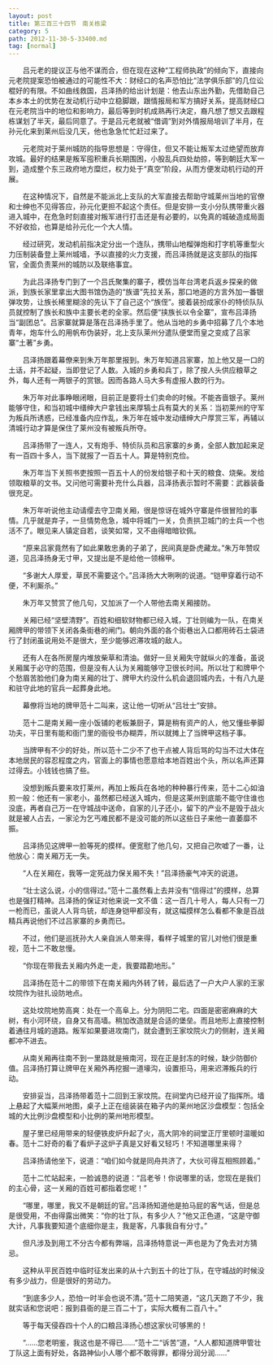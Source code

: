 ```yaml
---
layout: post
title: 第三百三十四节　南关栋梁
category: 5
path: 2012-11-30-5-33400.md
tag: [normal]
---
```


　　吕元老的提议正与他不谋而合，但在现在这种“工程师执政”的倾向下，直接向元老院提案恐怕被通过的可能性不大：财经口的名声恐怕比“法学俱乐部”的几位讼棍好的有限。不如曲线救国，吕泽扬的给出计划是：他去山东出外勤，先借助自己本乡本土的优势在发动机行动中立稳脚跟，跟情报局和军方搞好关系，提高财经口在元老院当中的地位和影响力，最后等到时机成熟再行决定，裔凡想了想又去跟程栋谋划了半天，最后同意了。于是吕元老就被“借调”到对外情报局培训了半月，在孙元化来到莱州后没几天，他也急急忙忙赶过来了。

　　元老院对于莱州城防的指导思想是：守得住，但又不能让叛军太过绝望而放弃攻城。最好的结果是叛军囤积重兵长期围困，小股乱兵四处劫掠，等到朝廷大军一到，造成整个东三政府地方糜烂，权力处于“真空”阶段，从而方便发动机行动的开展。

　　在这种情况下，自然是不能派北上支队的大军直接去帮助守城莱州当地的官僚和士绅也不见得答应，孙元化更担不起这个责任。但是安排一支小分队携带重火器进入城中，在危急时刻直接对叛军进行打击还是有必要的，以免真的城破造成局面不好收拾，也算是给孙元化一个大人情。

　　经过研究，发动机前指决定分出一个连队，携带山地榴弹炮和打字机等重型火力压制装备登上莱州城墙，予以直接的火力支援，而吕泽扬就是这支部队的指挥官，全面负责莱州的城防以及联络事宜。

　　为此吕泽扬专门到了一个吕氏聚集的寨子，模仿当年台湾老兵返乡探亲的做派，到族长家里拿出大图书馆伪造的“族谱”先拉关系，那口地道的方言外加一番银弹攻势，让族长稀里糊涂的先认下了自己这个“族侄”。接着装扮成家仆的特侦队队员就控制了族长和族中主要长老的全家。然后便“挟族长以令全寨”，宣布吕泽扬当“副团总”。吕家寨就算是落在吕泽扬手里了。他从当地的乡勇中招募了几个本地青年，炮车什么的用帆布伪装好，北上支队莱州分遣队便堂而皇之变成了吕家寨“土著”乡勇。

　　吕泽扬跟着幕僚来到朱万年那里报到。朱万年知道吕家寨，加上他又是一口的土话，并不起疑，当即登记了人数。入城的乡勇和兵丁，除了按人头供应粮草之外，每人还有一两银子的赏银。因而各路人马大多有虚报人数的行为。

　　朱万年对此事睁眼闭眼，目前正是要将士们卖命的时候。不能吝啬银子。莱州能够守住，和当初城中缙绅大户拿钱出来厚犒士兵有莫大的关系：当初莱州的守军为叛兵所诱惑，已经准备内应作乱，朱万年在城中发动缙绅大户厚赏三军，再辅以清城行动才算是保住了莱州没有被叛兵所夺。

　　吕泽扬带了一连人，又有炮手、特侦队员和吕家寨的乡勇，全部人数加起来足有一百四十多人，当下就报了一百五十人。算是特别克俭。

　　朱万年当下关照书吏按照一百五十人的份发给银子和十天的粮食、烧柴。发给领取粮草的文书。又问他可需要补充什么兵器，吕泽扬表示暂时不需要：武器装备很充足。

　　朱万年听说他主动请缨去守卫南关厢，很是惊讶在城外守寨是件很冒险的事情。几乎就是弃子，一旦情势危急，城中将城门一关，负责拱卫城门的士兵一个也活不了。眼见来人镇定自若，谈笑如常，又不由得暗暗钦佩。

　　“原来吕家竟然有了如此果敢忠勇的子弟了，民间真是卧虎藏龙。”朱万年赞叹道，见吕泽扬身无寸甲，又提出是不是给他一领棉甲。

　　“多谢大人厚爱，草民不需要这个。”吕泽扬大大咧咧的说道。“铠甲穿着行动不便，不利厮杀。”

　　朱万年又赞赏了他几句，又加派了一个人带他去南关厢接防。

　　关厢已经“坚壁清野”。百姓和细软财物都已经入城，丁壮则编为一队，在南关厢牌甲的带领下关闭各条街巷的闸门。朝向外面的各个街巷出入口都用砖石土袋进行了封闭虽说用处不是很大，至少能够迟滞攻城的敌人。

　　还有人在各所房屋内堆放柴草和清油。做好一旦关厢失守就纵火的准备，虽说关厢属于必守的范围，但是没有人认为关厢能够守卫很长时间。所以壮丁和牌甲个个愁眉苦脸他们身为南关厢的壮丁、牌甲大约没什么机会退回城内去，十有八九是和驻守此地的官兵一起葬身此地。

　　幕僚将当地的牌甲范十二叫来，这让他一切听从“吕壮士”安排。

　　范十二是南关厢一座小饭铺的老板兼厨子，算是稍有资产的人，他又懂些拳脚功夫，平日里有能和衙门里的衙役书办糊弄，所以就摊上了当牌甲这档子事。

　　当牌甲有不少的好处，所以范十二少不了也干点被人背后骂的勾当不过大体在本地居民的容忍程度之内，官面上的事情也愿意给本地百姓出个头，所以名声还算过得去。小钱钱也搞了些。

　　没想到叛兵要来攻打莱州，再加上叛兵在各地的种种暴行传来，范十二心如油煎一般：他还有一家老小，虽然都已经送入城内，但是这莱州到底能不能守住谁也没底，再者自己万一在守城战中送命，自家的儿子还小，留下的产业不是毁于战火就是被人占去，一家沦为乞丐难民都不是没可能的所以这些日子来他一直萎靡不振。

　　吕泽扬见这牌甲一脸等死的摸样。便宽慰了他几句，又把自己吹嘘了一番，让他放心：南关厢万无一失。

　　“人在关厢在，我等一定死战力保关厢不失！”吕泽扬豪气冲天的说道。

　　“壮士这么说，小的信得过。”范十二虽然看上去并没有“信得过”的摸样，总算也是强打精神。吕泽扬的保证对他来说一文不值：这一百几十号人，每人只有一刀一枪而已，虽说人人背鸟铳，却连身铠甲都没有，就这幅摸样怎么看都不象是百战精兵再说他们不过吕家寨的乡勇而已。

　　不过，他们是巡抚孙大人亲自派人带来得，看样子城里的官儿对他们很是重视，范十二不敢怠慢。

　　“你现在带我去关厢内外走一走，我要踏勘地形。”

　　吕泽扬在范十二的带领下在南关厢内外转了转，最后选了一户大户人家的王家坟院作为驻扎设防地点。

　　这处坟院地势高爽：处在一个高阜上。分为阴阳二宅。四面是密密麻麻的大树，有小河环绕，自身又有高墙。稍加改造就是合适的堡垒。而且地形上直接控制着通往月城的道路。叛军如果要进攻南门，就会遭到王家坟院火力的侧射，连关厢都冲不进去。

　　从南关厢再往南不到一里路就是掖南河，现在正是封冻的时候，缺少防御价值。吕泽扬打算让牌甲在关厢外再挖掘一道壕沟，设置拒马，用来迟滞叛兵的行动。

　　安排妥当，吕泽扬带着范十二回到王家坟院。在祠堂内已经开设了指挥所。墙上悬起了大幅莱州地图，桌子上正在组装装在箱子内的莱州地区沙盘模型：包括全城的大比例沙盘模型和小比例的莱州地形模型。

　　屋子里已经用带来的轻便铁皮炉升起了火，高大阴冷的祠堂正厅里顿时温暖如春。范十二好奇的看了看炉子这炉子真是又好看又轻巧！不知道哪里来得？

　　吕泽扬请他坐下，说道：“咱们如今就是同舟共济了，大伙可得互相照顾着。”

　　范十二忙站起来，一脸诚恳的说道：“吕老爷！你说哪里的话，您现在是我们的主心骨，这一关厢的百姓可都指着您呢！”

　　“哪里，哪里，我又不是朝廷的官。”吕泽扬知道他是拍马屁的客气话，但是总是很受用，不由得露出微笑：“你的壮丁队，有多少人？”他又正色道，“这是守御大计，凡事我要知道个底细你是主，我是客，凡事我自有分寸。”

　　但凡涉及到用工不分古今都有弊端，吕泽扬特意说一声也是为了免去对方猜忌。

　　这种从平民百姓中临时征发出来的从十六到五十的壮丁队，在守城战的时候没有多少战力，但是很好的劳动力。

　　“到底多少人，恐怕一时半会也说不清。”范十二陪笑道，“这几天跑了不少，我就实话和您说吧：报到县衙的是三百二十丁，实际大概有二百八十。”

　　等于每天侵吞四十个人的口粮吕泽扬心想这家伙可够黑的！

　　“……您老明鉴，我这也是不得已……”范十二“诉苦”道，“人人都知道牌甲管壮丁队这上面有好处，各路神仙小人哪个都不敢得罪，都得分润分润……”